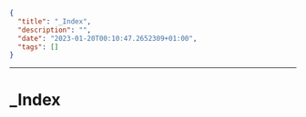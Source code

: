 ```json
{
  "title": "_Index",
  "description": "",
  "date": "2023-01-20T00:10:47.2652309+01:00",
  "tags": []
}
```
***
# _Index